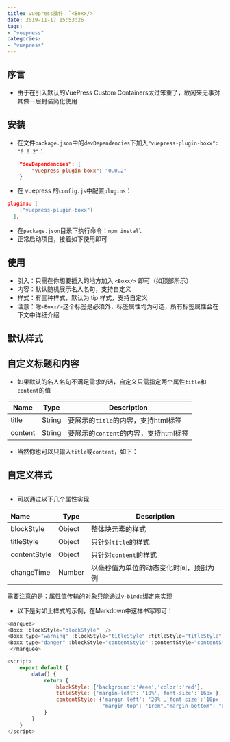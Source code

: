```yaml
---
title: vuepress插件：`<Boxx/>`
date: 2019-11-17 15:53:26
tags:
- "vuepress"
categories:
- "vuepress"
---
```


<Boxx changeTime='500'/>

## 序言

- 由于在引入默认的VuePress Custom Containers太过笨重了，故闲来无事对其做一层封装简化使用

## 安装

- 在文件`package.json`中的`devDependencies`下加入`"vuepress-plugin-boxx": "0.0.2"`：

```json
	"devDependencies": {
        "vuepress-plugin-boxx": "0.0.2"
    }
```

- 在 vuepress 的`config.js`中配置`plugins`：

```json
plugins: [
    ["vuepress-plugin-boxx"]
  ],
```

- 在`package.json`目录下执行命令：`npm install`
- 正常启动项目，接着如下使用即可

## 使用

- 引入：只需在你想要插入的地方加入 `<Boxx/>` 即可（如顶部所示）
- 内容：默认随机展示名人名句，支持自定义
- 样式：有三种样式，默认为 tip 样式，支持自定义
- 注意：除`<Boxx/>`这个标签是必须外，标签属性均为可选，所有标签属性会在下文中详细介绍

## 默认样式

<Boxx type="tip" title="tip" content="只需一行：<code> &#60;Boxx type='tip' title='自定义' content='自定义' /> </code> " />

<Boxx type="warning" title="warning" content="只需一行：<code> &#60;Boxx type='warning' title='自定义' content='自定义' /> </code>" />

<Boxx type="danger" title="danger" content="只需一行：<code> &#60;Boxx type='danger' title='自定义' content='自定义' /> </code>" />

## 自定义标题和内容

- 如果默认的名人名句不满足需求的话，自定义只需指定两个属性`title`和`content`的值

| Name    | Type   | Description             |
| ------- | ------ | ----------------------- |
| title   | String | 要展示的`title`的内容，支持html标签   |
| content | String | 要展示的`content`的内容，支持html标签 |

- 当然你也可以只输入`title`或`content`，如下：

  <Boxx type="warning" :blockStyle="title01" title="短短的 title：<code> &#60;Boxx type='warning' title='自定义' /> </code>"/>
  <Boxx type="danger" :blockStyle="content01" content="更短短的 content：<code> &#60;Boxx type='danger' content='自定义' /> </code>"/>

## 自定义样式

<marquee>

<Boxx :blockStyle="blockStyle"  />
<Boxx type="warning" :blockStyle="titleStyle" :titleStyle="titleStyle" changeTime="1000" title="我是一个大大的且变化的 title"/>
<Boxx type="danger" :blockStyle="contentStyle" :contentStyle="contentStyle" content="我是一个小小的<br><marquee>content</marquee>"/>

 </marquee>

- 可以通过以下几个属性实现

| Name         | Type   | Description           |
| :----------- | ------ | --------------------- |
| blockStyle   | Object | 整体块元素的样式      |
| titleStyle   | Object | 只针对`title`的样式   |
| contentStyle | Object | 只针对`content`的样式 |
| changeTime | Number | 以毫秒值为单位的动态变化时间，顶部为例 |

需要注意的是：属性值传输的对象只能通过`v-bind:`绑定来实现

- 以下是对如上样式的示例，在Markdown中这样书写即可：

```javascript
<marquee>
<Boxx :blockStyle="blockStyle"  />
<Boxx type="warning" :blockStyle="titleStyle" :titleStyle="titleStyle" changeTime="1000" title="我是一个大大的且变化的 title"/>
<Boxx type="danger" :blockStyle="contentStyle" :contentStyle="contentStyle" content="我是一个小小的<br><marquee>content</marquee>"/>
 </marquee>

<script>
	export default {
		data() {
			return {
				blockStyle: {'background':'#eee','color':'red'},
                titleStyle: {'margin-left': '10%','font-size':'16px'},
                contentStyle: {'margin-left': '20%','font-size':'10px',
                               "margin-top": "1rem","margin-bottom": "0.4rem"},
			}
		}
	}
</script>
```



<script>
	export default {
		data() {
			return {
                title01: {'margin-left': '10%'},
                content01: {'margin-left': '20%'},
				blockStyle: {'background':'#eee','color':'red'},
                titleStyle: {'margin-left': '10%','font-size':'16px'},
                contentStyle: {'margin-left': '20%','font-size':'10px',
                               "margin-top": "1rem","margin-bottom": "0.4rem"},
			}
		}
	}
</script>